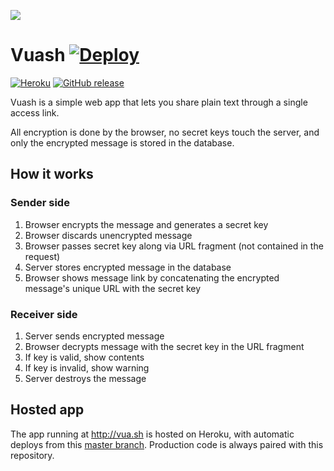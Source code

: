 ![](https://cloud.githubusercontent.com/assets/62244/17832954/31b0879c-66e7-11e6-88e5-e9ed495007ab.png)

# Vuash [![Deploy](https://www.herokucdn.com/deploy/button.png)](https://heroku.com/deploy)

[![Heroku](https://heroku-badge.herokuapp.com/?app=vuash&style=flat)](http://vuash.herokuapp.com)
[![GitHub release](https://img.shields.io/github/release/current/vuash.svg)](https://github.com/current/vuash/releases/latest)

Vuash is a simple web app that lets you share plain text through a single access link.

All encryption is done by the browser, no secret keys touch the server, and only the encrypted message is stored in the database.


## How it works


### Sender side

1. Browser encrypts the message and generates a secret key
2. Browser discards unencrypted message
3. Browser passes secret key along via URL fragment (not contained in the request)
4. Server stores encrypted message in the database
5. Browser shows message link by concatenating the encrypted message's unique URL with the secret key


### Receiver side

1. Server sends encrypted message
2. Browser decrypts message with the secret key in the URL fragment
3. If key is valid, show contents
4. If key is invalid, show warning
5. Server destroys the message


## Hosted app

The app running at http://vua.sh is hosted on Heroku, with automatic deploys from this [master branch](https://github.com/current/vuash/tree/master/). Production code is always paired with this repository.
